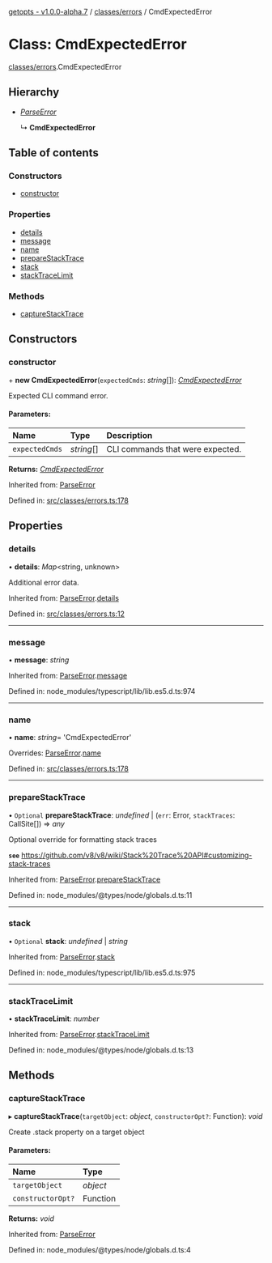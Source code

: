 [getopts - v1.0.0-alpha.7](../README.md) / [classes/errors](../modules/classes_errors.md) / CmdExpectedError

# Class: CmdExpectedError

[classes/errors](../modules/classes_errors.md).CmdExpectedError

## Hierarchy

- [_ParseError_](classes_errors.parseerror.md)

  ↳ **CmdExpectedError**

## Table of contents

### Constructors

- [constructor](classes_errors.cmdexpectederror.md#constructor)

### Properties

- [details](classes_errors.cmdexpectederror.md#details)
- [message](classes_errors.cmdexpectederror.md#message)
- [name](classes_errors.cmdexpectederror.md#name)
- [prepareStackTrace](classes_errors.cmdexpectederror.md#preparestacktrace)
- [stack](classes_errors.cmdexpectederror.md#stack)
- [stackTraceLimit](classes_errors.cmdexpectederror.md#stacktracelimit)

### Methods

- [captureStackTrace](classes_errors.cmdexpectederror.md#capturestacktrace)

## Constructors

### constructor

\+ **new CmdExpectedError**(`expectedCmds`: _string_[]): [_CmdExpectedError_](classes_errors.cmdexpectederror.md)

Expected CLI command error.

#### Parameters:

| Name           | Type       | Description                      |
| :------------- | :--------- | :------------------------------- |
| `expectedCmds` | _string_[] | CLI commands that were expected. |

**Returns:** [_CmdExpectedError_](classes_errors.cmdexpectederror.md)

Inherited from: [ParseError](classes_errors.parseerror.md)

Defined in: [src/classes/errors.ts:178](https://github.com/prasadrajandran/node-getopts/blob/4a1b437/src/classes/errors.ts#L178)

## Properties

### details

• **details**: _Map_<string, unknown\>

Additional error data.

Inherited from: [ParseError](classes_errors.parseerror.md).[details](classes_errors.parseerror.md#details)

Defined in: [src/classes/errors.ts:12](https://github.com/prasadrajandran/node-getopts/blob/4a1b437/src/classes/errors.ts#L12)

---

### message

• **message**: _string_

Inherited from: [ParseError](classes_errors.parseerror.md).[message](classes_errors.parseerror.md#message)

Defined in: node_modules/typescript/lib/lib.es5.d.ts:974

---

### name

• **name**: _string_= 'CmdExpectedError'

Overrides: [ParseError](classes_errors.parseerror.md).[name](classes_errors.parseerror.md#name)

Defined in: [src/classes/errors.ts:178](https://github.com/prasadrajandran/node-getopts/blob/4a1b437/src/classes/errors.ts#L178)

---

### prepareStackTrace

• `Optional` **prepareStackTrace**: _undefined_ \| (`err`: Error, `stackTraces`: CallSite[]) => _any_

Optional override for formatting stack traces

**`see`** https://github.com/v8/v8/wiki/Stack%20Trace%20API#customizing-stack-traces

Inherited from: [ParseError](classes_errors.parseerror.md).[prepareStackTrace](classes_errors.parseerror.md#preparestacktrace)

Defined in: node_modules/@types/node/globals.d.ts:11

---

### stack

• `Optional` **stack**: _undefined_ \| _string_

Inherited from: [ParseError](classes_errors.parseerror.md).[stack](classes_errors.parseerror.md#stack)

Defined in: node_modules/typescript/lib/lib.es5.d.ts:975

---

### stackTraceLimit

• **stackTraceLimit**: _number_

Inherited from: [ParseError](classes_errors.parseerror.md).[stackTraceLimit](classes_errors.parseerror.md#stacktracelimit)

Defined in: node_modules/@types/node/globals.d.ts:13

## Methods

### captureStackTrace

▸ **captureStackTrace**(`targetObject`: _object_, `constructorOpt?`: Function): _void_

Create .stack property on a target object

#### Parameters:

| Name              | Type     |
| :---------------- | :------- |
| `targetObject`    | _object_ |
| `constructorOpt?` | Function |

**Returns:** _void_

Inherited from: [ParseError](classes_errors.parseerror.md)

Defined in: node_modules/@types/node/globals.d.ts:4
